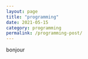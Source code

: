 ```yaml
---
layout: page
title: "programming"
date: 2021-05-15
category: programming
permalink: /programming-post/
---
```


bonjour
